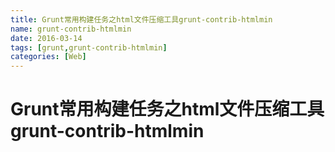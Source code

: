 ```yaml
---
title: Grunt常用构建任务之html文件压缩工具grunt-contrib-htmlmin
name: grunt-contrib-htmlmin
date: 2016-03-14
tags: [grunt,grunt-contrib-htmlmin]
categories: [Web]
---
```


# Grunt常用构建任务之html文件压缩工具grunt-contrib-htmlmin